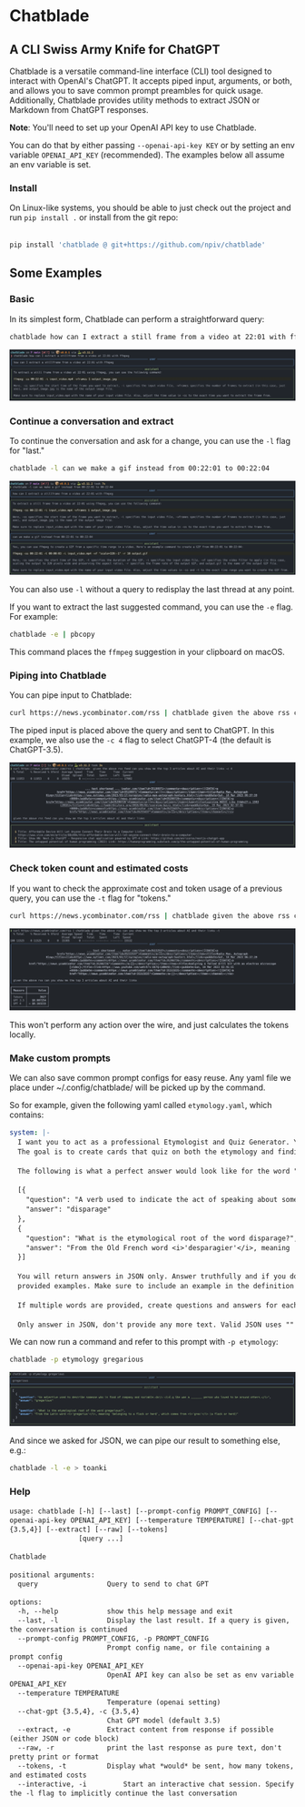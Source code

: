 # Chatblade
## A CLI Swiss Army Knife for ChatGPT

Chatblade is a versatile command-line interface (CLI) tool designed to interact with OpenAI's ChatGPT. It accepts piped input, arguments, or both, and allows you to save common prompt preambles for quick usage. Additionally, Chatblade provides utility methods to extract JSON or Markdown from ChatGPT responses.

**Note**: You'll need to set up your OpenAI API key to use Chatblade.

You can do that by either passing `--openai-api-key KEY` or by setting an env variable `OPENAI_API_KEY` (recommended). The examples below all assume an env variable is set.

### Install
On Linux-like systems, you should be able to just check out the project and run `pip install .` or install from the git repo:

```bash

pip install 'chatblade @ git+https://github.com/npiv/chatblade'
```

## Some Examples

### Basic
In its simplest form, Chatblade can perform a straightforward query:
```bash
chatblade how can I extract a still frame from a video at 22:01 with ffmpeg
```

<img src="assets/example1.png">

### Continue a conversation and extract
To continue the conversation and ask for a change, you can use the `-l` flag for "last."

```bash
chatblade -l can we make a gif instead from 00:22:01 to 00:22:04
```

<img src="assets/example2.png">

You can also use `-l` without a query to redisplay the last thread at any point.

If you want to extract the last suggested command, you can use the `-e` flag. For example:

```bash
chatblade -e | pbcopy
```

This command places the `ffmpeg` suggestion in your clipboard on macOS.

### Piping into Chatblade
You can pipe input to Chatblade:

```bash
curl https://news.ycombinator.com/rss | chatblade given the above rss can you show me the top 3 articles about AI and their links -c 4
```

The piped input is placed above the query and sent to ChatGPT. In this example, we also use the `-c 4` flag to select ChatGPT-4 (the default is ChatGPT-3.5).

<img src="assets/example3.png">

### Check token count and estimated costs
If you want to check the approximate cost and token usage of a previous query, you can use the `-t` flag for "tokens."

```bash
curl https://news.ycombinator.com/rss | chatblade given the above rss can you show me the top 3 articles about AI and their links -t
```

<img src="assets/example4.png">

This won't perform any action over the wire, and just calculates the tokens locally.

### Make custom prompts

We can also save common prompt configs for easy reuse. Any yaml file we place under ~/.config/chatblade/ will be picked up by the command.

So for example, given the following yaml called `etymology.yaml`, which contains:
```yaml
system: |-
  I want you to act as a professional Etymologist and Quiz Generator. You have a deep knowledge of etymology and will be provided with a word. 
  The goal is to create cards that quiz on both the etymology and finding the word by its definition.

  The following is what a perfect answer would look like for the word "disparage":

  [{
    "question": "A verb used to indicate the act of speaking about someone or something in a negative or belittling way.<br/> <i>E.g He would often _______ his coworkers behind their backs.</i>",
    "answer": "disparage"
  },
  {
    "question": "What is the etymological root of the word disparage?",
    "answer": "From the Old French word <i>'desparagier'</i>, meaning 'marry someone of unequal rank', which comes from <i>'des-'</i> (dis-) and <i>'parage'</i> (equal rank)"
  }]

  You will return answers in JSON only. Answer truthfully and if you don't know then say so. Keep questions as close as possible to the
  provided examples. Make sure to include an example in the definition question. Use HTML within the strings to nicely format your answers.

  If multiple words are provided, create questions and answers for each of them in one list. 
  
  Only answer in JSON, don't provide any more text. Valid JSON uses "" quotes to wrap its items.
```

We can now run a command and refer to this prompt with `-p etymology`:

```bash
chatblade -p etymology gregarious
```

<img src="assets/example5.png">

And since we asked for JSON, we can pipe our result to something else, e.g.:

```bash
chatblade -l -e > toanki
```

### Help

```
usage: chatblade [-h] [--last] [--prompt-config PROMPT_CONFIG] [--openai-api-key OPENAI_API_KEY] [--temperature TEMPERATURE] [--chat-gpt {3.5,4}] [--extract] [--raw] [--tokens]
                 [query ...]

Chatblade

positional arguments:
  query                 Query to send to chat GPT

options:
  -h, --help            show this help message and exit
  --last, -l            Display the last result. If a query is given, the conversation is continued
  --prompt-config PROMPT_CONFIG, -p PROMPT_CONFIG
                        Prompt config name, or file containing a prompt config
  --openai-api-key OPENAI_API_KEY
                        OpenAI API key can also be set as env variable OPENAI_API_KEY
  --temperature TEMPERATURE
                        Temperature (openai setting)
  --chat-gpt {3.5,4}, -c {3.5,4}
                        Chat GPT model (default 3.5)
  --extract, -e         Extract content from response if possible (either JSON or code block)
  --raw, -r             print the last response as pure text, don't pretty print or format
  --tokens, -t          Display what *would* be sent, how many tokens, and estimated costs
  --interactive, -i         Start an interactive chat session. Specify the -l flag to implicitly continue the last conversation
```
